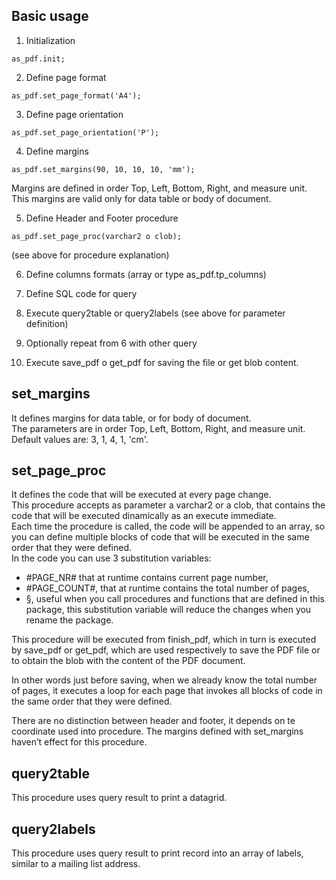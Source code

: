## Basic usage
1. Initialization
```
as_pdf.init;
```

2. Define page format
```
as_pdf.set_page_format('A4');
```

3. Define page orientation
```
as_pdf.set_page_orientation('P');
```

4. Define margins
```
as_pdf.set_margins(90, 10, 10, 10, 'mm');
```
Margins are defined in order Top, Left, Bottom, Right, and measure unit.
This margins are valid only for data table or body of document.

5. Define Header and Footer procedure
```
as_pdf.set_page_proc(varchar2 o clob);
```
(see above for procedure explanation)

6. Define columns formats (array or type as_pdf.tp_columns)

7. Define SQL code for query

8. Execute query2table or query2labels
(see above for parameter definition)

9. Optionally repeat from 6 with other query

10. Execute save_pdf o get_pdf for saving the file or get blob content.

## set_margins
It defines margins for data table, or for body of document.  
The parameters are in order Top, Left, Bottom, Right, and measure unit.  
Default values are: 3, 1, 4, 1, 'cm'.  

## set_page_proc
It defines the code that will be executed at every page change.  
This procedure accepts as parameter a varchar2 or a clob, that contains the code that will be executed dinamically as an execute immediate.  
Each time the procedure is called, the code will be appended to an array, so you can define multiple blocks of code that will be executed in the same order that they were defined.  
In the code you can use 3 substitution variables:
* #PAGE_NR# that at runtime contains current page number,
* #PAGE_COUNT#, that at runtime contains the total number of pages,
* §, useful when you call procedures and functions that are defined in this package, this substitution variable will reduce the changes when you rename the package.

This procedure will be executed from finish_pdf, which in turn is executed by save_pdf or get_pdf, which are used respectively to save the PDF file or to obtain the blob with the content of the PDF document.

In other words just before saving, when we already know the total number of pages, it executes a loop for each page that invokes all blocks of code in the same order that they were defined.

There are no distinction between header and footer, it depends on te coordinate used into procedure.
The margins defined with set_margins haven’t effect for this procedure.

## query2table
This procedure uses query result to print a datagrid.

## query2labels
This procedure uses query result to print record into an array of labels, similar to a mailing list address.
